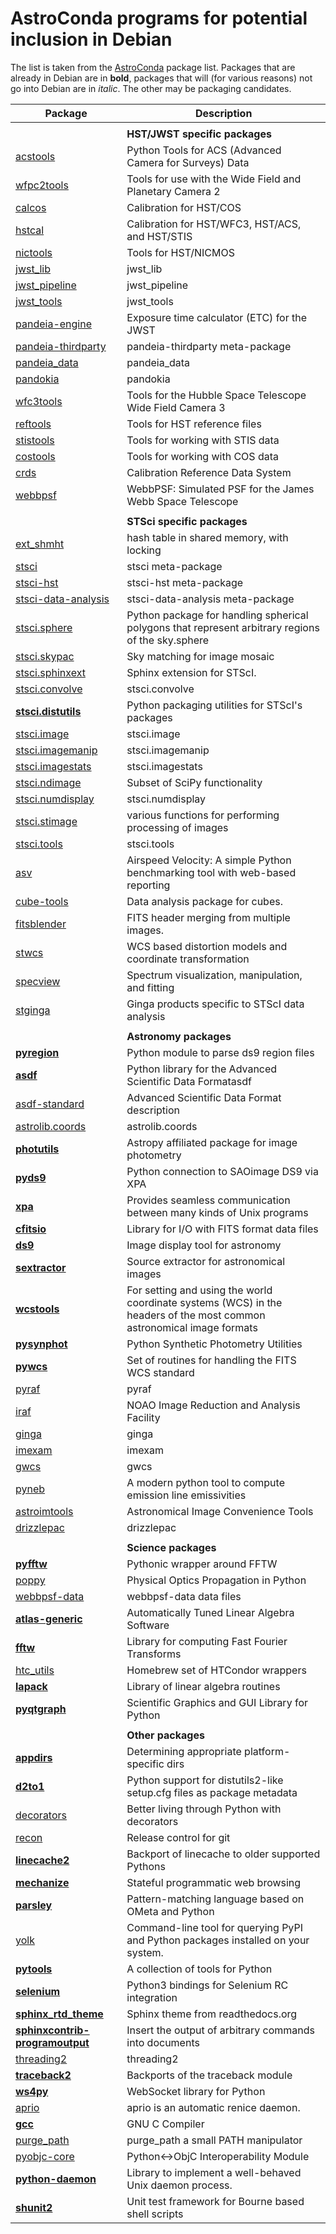 AstroConda programs for potential inclusion in Debian
===================================================


The list is taken from the [AstroConda](https://github.com/astroconda/astroconda-contrib)
package list. Packages that are already in Debian are in **bold**, packages
that will (for various reasons) not go into Debian are in *italic*. The other
may be packaging candidates.


| Package              | Description |
| -------------------- | ----------- |
| | |
| | **HST/JWST specific packages** |
| [acstools](http://www.stsci.edu/institute/software_hardware/pyraf/stsci_python) | Python Tools for ACS (Advanced Camera for Surveys) Data |
| [wfpc2tools](http://www.stsci.edu/resources/software_hardware/stsci_python) | Tools for use with the Wide Field and Planetary Camera 2 |
| [calcos](https://github.com/spacetelescope/calcos) | Calibration for HST/COS |
| [hstcal](https://github.com/spacetelescope/hstcal) | Calibration for HST/WFC3, HST/ACS, and HST/STIS |
| [nictools](https://github.com/spacetelescope/nictools) | Tools for HST/NICMOS |
| [jwst_lib](ssh://git@bitbucket.org/stsci_ssb/jwst.git) | jwst_lib |
| [jwst_pipeline](ssh://git@bitbucket.org/stsci_ssb/jwst.git) | jwst_pipeline |
| [jwst_tools](ssh://git@bitbucket.org/stsci_ssb/jwst.git) | jwst_tools |
| [pandeia-engine](https://github.com:stsci-ssb/pandeia) | Exposure time calculator (ETC) for the JWST |
| [pandeia-thirdparty](http://stsci.edu) | pandeia-thirdparty meta-package |
| [pandeia_data](https://github.com:stsci-ssb/pandeia_data) | pandeia_data |
| [pandokia](http://ssb.stsci.edu/testing/pandokia) | pandokia |
| [wfc3tools](http://ssb.stsci.edu/doc/stsci_python_2.15.1/wfc3tools.doc/html/index.html) | Tools for the Hubble Space Telescope Wide Field Camera 3  |
| [reftools](http://www.stsci.edu/institute/software_hardware/pyraf/stsci_python) | Tools for HST reference files |
| [stistools](http://www.stsci.edu/institute/software_hardware/pyraf/stsci_python) | Tools for working with STIS data |
| [costools](http://www.stsci.edu/institute/software_hardware) |  Tools for working with COS data |
| [crds](http://www.stsci.edu/hst/observatory/crds/) | Calibration Reference Data System |
| [webbpsf](https://github.com/mperrin/webbpsf) | WebbPSF: Simulated PSF for the James Webb Space Telescope |
| | |
| | **STSci specific packages** |
| [ext_shmht](https://github.com/stsci-ssb/ext_shmht) | hash table in shared memory, with locking |
| [stsci](http://stsci.edu) | stsci meta-package |
| [stsci-hst](http://www.stsci.edu) | stsci-hst meta-package |
| [stsci-data-analysis](http://stsci.edu) | stsci-data-analysis meta-package |
| [stsci.sphere](http://www.stsci.edu/institute/software_hardware) | Python package for handling spherical polygons that represent arbitrary regions of the sky.sphere |
| [stsci.skypac](https://github.com/spacetelescope/stsci.skypac) | Sky matching for image mosaic |
| [stsci.sphinxext](https://github.com/spacetelescope/stsci.sphinxext) | Sphinx extension for STScI. |
| [stsci.convolve](https://github.com/embray/stsci.convolve) | stsci.convolve |
| [**stsci.distutils**](https://packages.debian.org/sid/stsci.distutils) | Python packaging utilities for STScI's packages |
| [stsci.image](https://github.com/embray/stsci.image) | stsci.image |
| [stsci.imagemanip](https://github.com/embray/stsci.imagemanip) | stsci.imagemanip |
| [stsci.imagestats](https://github.com/embray/stsci.imagestats) | stsci.imagestats |
| [stsci.ndimage](https://github.com/embray/stsci.ndimage) | Subset of SciPy functionality |
| [stsci.numdisplay](https://github.com/embray/stsci.numdisplay) | stsci.numdisplay |
| [stsci.stimage](https://github.com/embray/stsci.stimage) | various functions for performing processing of images |
| [stsci.tools](https://github.com/embray/stsci.tools) | stsci.tools |
| [asv](https://github.com/spacetelescope/asv) | Airspeed Velocity: A simple Python benchmarking tool with web-based reporting |
| [cube-tools](https://github.com/spacetelescope/cube-tools) | Data analysis package for cubes. |
| [fitsblender](http://github.com/spacetelescope/fitsblender) | FITS header merging from multiple images.  |
| [stwcs](https://github.com/spacetelescope/stwcs) | WCS based distortion models and coordinate transformation |
| [specview](https://github.com/spacetelescope/specview) | Spectrum visualization, manipulation, and fitting |
| [stginga](https://github.com/spacetelescope/stginga) | Ginga products specific to STScI data analysis |
| | |
| | **Astronomy packages** |
| [**pyregion**](https://packages.debian.org/sid/pyregion) | Python module to parse ds9 region files |
| [**asdf**](https://packages.debian.org/sid/python-asdf) | Python library for the Advanced Scientific Data Formatasdf |
| [asdf-standard](https://github.com/spacetelescope/asdf-standard) | Advanced Scientific Data Format description |
| [astrolib.coords](https://github.com/spacetelescope/astrolib.coords.git) | astrolib.coords |
| [**photutils**](https://packages.debian.org/sid/photutils) | Astropy affiliated package for image photometry |
| [**pyds9**](https://packages.debian.org/sid/python-pyds9) | Python connection to SAOimage DS9 via XPA |
| [**xpa**](https://packages.debian.org/sid/ypa) | Provides seamless communication between many kinds of Unix programs |
| [**cfitsio**](https://packages.debian.org/sid/cfitsio) | Library for I/O with FITS format data files |
| [**ds9**](https://packages.debian.org/sid/saods9) | Image display tool for astronomy |
| [**sextractor**](https://packages.debian.org/sid/sextractor) | Source extractor for astronomical images |
| [**wcstools**](https://packages.debian.org/sid/wcstools) | For setting and using the world coordinate systems (WCS) in the headers of the most common astronomical image formats |
| [**pysynphot**](https://packages.debian.org/sid/pysynphot) | Python Synthetic Photometry Utilities |
| [**pywcs**](https://packages.debian.org/sid/python-pywcs) | Set of routines for handling the FITS WCS standard |
| [pyraf](https://github.com/spacetelescope/pyraf) | pyraf |
| [iraf](http://iraf.noao.edu) | NOAO Image Reduction and Analysis Facility |
| [ginga](https://github.com/ejeschke/ginga) | ginga |
| [imexam](https://github.com/spacetelescope/imexam) | imexam |
| [gwcs](https://github.com/spacetelescope/gwcs) | gwcs |
| [pyneb](http://www.iac.es/proyecto/PyNeb/) | A modern python tool to compute emission line emissivities |
| [astroimtools](https://github.com/spacetelescope/astroimtools) | Astronomical Image Convenience Tools |
| [drizzlepac](http://www.stsci.edu/institute/software_hardware/pyraf/stsci_python) | drizzlepac |
| | |
| | **Science packages** |
| [**pyfftw**](https://packages.debian.org/sid/pyfftw) | Pythonic wrapper around FFTW |
| [poppy](https://github.com/mperrin/poppy) | Physical Optics Propagation in Python |
| [webbpsf-data](http://www.stsci.edu/~mperrin/software/webbpsf) | webbpsf-data data files |
| [**atlas-generic**](https://packages.debian.org/sid/atlas) | Automatically Tuned Linear Algebra Software |
| [**fftw**](https://packages.debian.org/sid/fftw3) | Library for computing Fast Fourier Transforms |
| [htc_utils](http://bitbucket.org/jhunkeler/htc_utils) | Homebrew set of HTCondor wrappers |
| [**lapack**](https://packages.debian.org/sid/lapack) | Library of linear algebra routines |
| [**pyqtgraph**](https://packages.debian.org/sid/python-pyqtgraph) | Scientific Graphics and GUI Library for Python |
| | |
| | **Other packages** |
| [**appdirs**](https://packages.debian.org/sid/appdirs) | Determining appropriate platform-specific dirs |
| [**d2to1**](https://packages.debian.org/sid/d2to2) | Python support for distutils2-like setup.cfg files as package metadata |
| [decorators](https://github.com/micheles/decorator) | Better living through Python with decorators |
| [recon](http://github.com/jhunkeler/recon) | Release control for git |
| [**linecache2**](https://packages.debian.org/sid/python-linecache2) | Backport of linecache to older supported Pythons |
| [**mechanize**](https://packages.debian.org/sid/python-mechanize) | Stateful programmatic web browsing  |
| [**parsley**](https://packages.debian.org/sid/parsley) | Pattern-matching language based on OMeta and Python |
| [yolk](https://pypi.python.org/packages/source/y/yolk) | Command-line tool for querying PyPI and Python packages installed on your system. |
| [**pytools**](https://packages.debian.org/sid/pytools) | A collection of tools for Python |
| [**selenium**](https://packages.debian.org/sid/python-selenium) | Python3 bindings for Selenium RC integration |
| [**sphinx_rtd_theme**](https://packages.debian.org/sid/sphinx-rtd-theme) | Sphinx theme from readthedocs.org |
| [**sphinxcontrib-programoutput**](https://packages.debian.org/sid/sphinxcontrib-programoutput) | Insert the output of arbitrary commands into documents |
| [threading2](https://pypi.python.org/packages/source/t/threading2) | threading2 |
| [**traceback2**](https://packages.debian.org/sid/python-traceback2) | Backports of the traceback module |
| [**ws4py**](https://packages.debian.org/sid/python-ws4py) | WebSocket library for Python |
| [aprio](http://bitbucket.org/jhunkeler/aprio) | aprio is an automatic renice daemon. |
| [**gcc**](https://packages.debian.org/sid/gcc-defaults) | GNU C Compiler |
| [purge_path](http://bitbucket.org/jhunkeler/purge_path) | purge_path a small PATH manipulator |
| [pyobjc-core](http://pyobjc.sourceforge.net/) | Python<->ObjC Interoperability Module |
| [**python-daemon**](https://packages.debian.org/sid/python-daemon) | Library to implement a well-behaved Unix daemon process. |
| [**shunit2**](https://packages.debian.org/sid/shunit2) | Unit test framework for Bourne based shell scripts |
